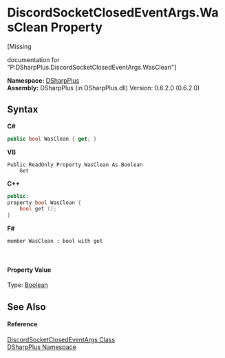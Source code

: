 # DiscordSocketClosedEventArgs.WasClean Property 
 

\[Missing <summary> documentation for "P:DSharpPlus.DiscordSocketClosedEventArgs.WasClean"\]

**Namespace:**&nbsp;<a href="503971eb-de5e-a570-9922-de9500a9b1cc">DSharpPlus</a><br />**Assembly:**&nbsp;DSharpPlus (in DSharpPlus.dll) Version: 0.6.2.0 (0.6.2.0)

## Syntax

**C#**<br />
``` C#
public bool WasClean { get; }
```

**VB**<br />
``` VB
Public ReadOnly Property WasClean As Boolean
	Get
```

**C++**<br />
``` C++
public:
property bool WasClean {
	bool get ();
}
```

**F#**<br />
``` F#
member WasClean : bool with get

```

<br />

#### Property Value
Type: <a href="http://msdn2.microsoft.com/en-us/library/a28wyd50" target="_blank">Boolean</a>

## See Also


#### Reference
<a href="b477d84e-a426-a869-0699-ad8fcab5ad72">DiscordSocketClosedEventArgs Class</a><br /><a href="503971eb-de5e-a570-9922-de9500a9b1cc">DSharpPlus Namespace</a><br />
